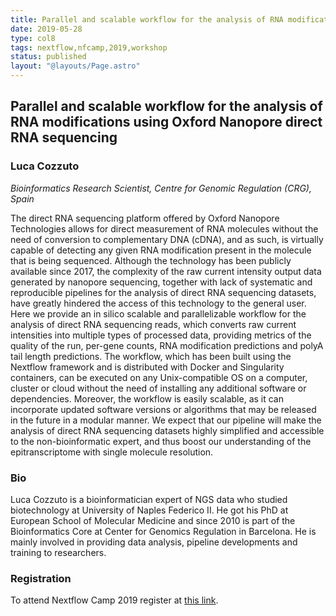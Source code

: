 ```yaml
---
title: Parallel and scalable workflow for the analysis of RNA modifications using Oxford Nanopore direct RNA sequencing
date: 2019-05-28
type: col8
tags: nextflow,nfcamp,2019,workshop
status: published
layout: "@layouts/Page.astro"
---
```


## Parallel and scalable workflow for the analysis of RNA modifications using Oxford Nanopore direct RNA sequencing

### Luca Cozzuto
*Bioinformatics Research Scientist, Centre for Genomic Regulation (CRG), Spain*

The direct RNA sequencing platform offered by Oxford Nanopore Technologies allows for direct measurement of RNA molecules without the need of conversion to complementary DNA (cDNA), and as such, is virtually capable of detecting any given RNA modification present in the molecule that is being sequenced. Although the technology has been publicly available since 2017, the complexity of the raw current intensity output data generated by nanopore sequencing, together with lack of systematic and reproducible pipelines for the analysis of direct RNA sequencing datasets, have greatly hindered the access of this technology to the general user. Here we provide an in silico scalable and parallelizable workflow for the analysis of direct RNA sequencing reads, which converts raw current intensities into multiple types of processed data, providing metrics of the quality of the run, per-gene counts, RNA modification predictions and polyA tail length predictions. The workflow, which has been built using the Nextflow framework and is distributed with Docker and Singularity containers, can be executed on any Unix-compatible OS on a computer, cluster or cloud without the need of installing any additional software or dependencies. Moreover, the workflow is easily scalable, as it can incorporate updated software versions or algorithms that may be released in the future in a modular manner. We expect that our pipeline will make the analysis of direct RNA sequencing datasets highly simplified and accessible to the non-bioinformatic expert, and thus boost our understanding of the epitranscriptome with single molecule resolution.

### Bio

Luca Cozzuto is a bioinformatician expert of NGS data who studied biotechnology at University of Naples Federico II. He got his PhD at European School of Molecular Medicine and since 2010 is part of the Bioinformatics Core at Center for Genomics Regulation in Barcelona. He is mainly involved in providing data analysis, pipeline developments and training to researchers.

### Registration

To attend Nextflow Camp 2019 register at [this link](https://www.crg.eu/en/event/coursescrg-nextflow-2019).
